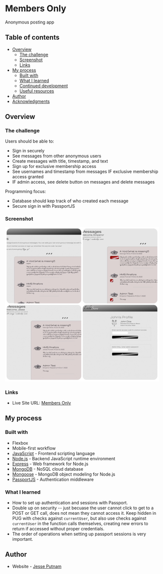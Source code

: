 # Members Only

Anonymous posting app

## Table of contents

- [Overview](#overview)
  - [The challenge](#the-challenge)
  - [Screenshot](#screenshot)
  - [Links](#links)
- [My process](#my-process)
  - [Built with](#built-with)
  - [What I learned](#what-i-learned)
  - [Continued development](#continued-development)
  - [Useful resources](#useful-resources)
- [Author](#author)
- [Acknowledgments](#acknowledgments)

## Overview

### The challenge

Users should be able to:

- Sign in securely
- See messages from other anonymous users
- Create messages with title, timestamp, and text
- Sign up for exclusive membership access
- See usernames and timestamp from messages IF exclusive membership access granted
- IF admin access, see delete button on messages and delete messages

Programming focus:

- Database should kep track of who created each message
- Secure sign in with PassportJS

### Screenshot

![](./public/images/collage.jpg)

### Links

- Live Site URL: [Members Only]()

## My process

### Built with

- Flexbox
- Mobile-first workflow
- [JavaScript](https://www.javascript.com/) - Frontend scripting language
- [Node.js](https://nodejs.dev/en/) - Backend JavaScript runtime environment
- [Express](https://expressjs.com/) - Web framework for Node.js
- [MongoDB](https://www.mongodb.com/) - NoSQL cloud database
- [Mongoose](https://mongoosejs.com/) - MongoDB object modeling for Node.js
- [PassportJS](https://www.passportjs.org/) - Authentication middleware

### What I learned

- How to set up authentication and sessions with Passport.
- Double up on security -- just becuase the user cannot click to get to a POST or GET call, does not mean they cannot access it. Keep hidden in PUG with checks against `currentUser`, but also use checks against `currentUser` in the function calls themselves, creating new errors to return if accessed without proper credentials.
- The order of operations when setting up passport sessions is very important.

## Author

- Website - [Jesse Putnam](https://jessejputnam.com)

